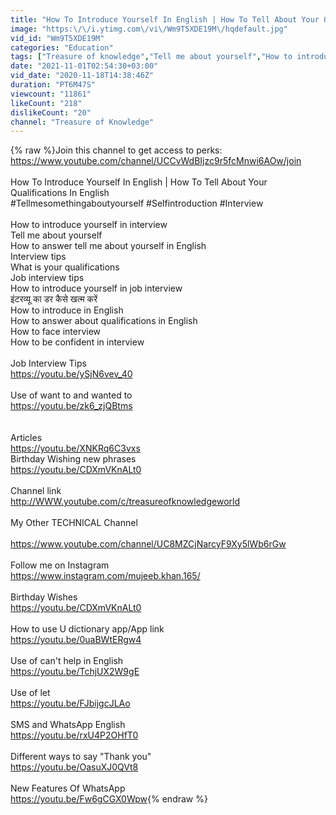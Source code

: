 ```yaml
---
title: "How To Introduce Yourself In English | How To Tell About Your Qualifications In English"
image: "https:\/\/i.ytimg.com\/vi\/Wm9T5XDE19M\/hqdefault.jpg"
vid_id: "Wm9T5XDE19M"
categories: "Education"
tags: ["Treasure of knowledge","Tell me about yourself","How to introduce yourself in English"]
date: "2021-11-01T02:54:30+03:00"
vid_date: "2020-11-18T14:38:46Z"
duration: "PT6M47S"
viewcount: "11861"
likeCount: "218"
dislikeCount: "20"
channel: "Treasure of Knowledge"
---
```

{% raw %}Join this channel to get access to perks:<br /><a rel="nofollow" target="blank" href="https://www.youtube.com/channel/UCCvWdBIjzc9r5fcMnwi6AOw/join">https://www.youtube.com/channel/UCCvWdBIjzc9r5fcMnwi6AOw/join</a><br /><br />How To Introduce Yourself In English | How To Tell About Your Qualifications In English <br />#Tellmesomethingaboutyourself #Selfintroduction #Interview <br /><br />How to introduce yourself in interview<br />Tell me about yourself<br />How to answer tell me about yourself in English<br />Interview tips<br />What is your qualifications<br />Job interview tips<br />How to introduce yourself in job interview<br />इंटरव्यू का डर कैसे खत्म करें<br />How to introduce in English<br />How to answer about qualifications in English<br />How to face interview<br />How to be confident in interview<br /><br />Job Interview Tips <br /><a rel="nofollow" target="blank" href="https://youtu.be/ySjN6vev_40">https://youtu.be/ySjN6vev_40</a><br /><br />Use of want to and wanted to<br /><a rel="nofollow" target="blank" href="https://youtu.be/zk6_zjQBtms">https://youtu.be/zk6_zjQBtms</a><br /><br /><br />Articles<br /><a rel="nofollow" target="blank" href="https://youtu.be/XNKRq6C3vxs">https://youtu.be/XNKRq6C3vxs</a><br />Birthday Wishing new phrases<br /><a rel="nofollow" target="blank" href="https://youtu.be/CDXmVKnALt0">https://youtu.be/CDXmVKnALt0</a><br /><br />Channel link <br /><a rel="nofollow" target="blank" href="http://WWW.youtube.com/c/treasureofknowledgeworld">http://WWW.youtube.com/c/treasureofknowledgeworld</a><br /><br />My Other TECHNICAL Channel<br /><br /><a rel="nofollow" target="blank" href="https://www.youtube.com/channel/UC8MZCjNarcyF9Xy5lWb6rGw">https://www.youtube.com/channel/UC8MZCjNarcyF9Xy5lWb6rGw</a><br /><br />Follow me on Instagram <br /><a rel="nofollow" target="blank" href="https://www.instagram.com/mujeeb.khan.165/">https://www.instagram.com/mujeeb.khan.165/</a><br /><br />Birthday Wishes <br /><a rel="nofollow" target="blank" href="https://youtu.be/CDXmVKnALt0">https://youtu.be/CDXmVKnALt0</a><br /><br />How to use U dictionary app/App link <br /><a rel="nofollow" target="blank" href="https://youtu.be/0uaBWtERgw4">https://youtu.be/0uaBWtERgw4</a><br /><br />Use of can't help in English<br /><a rel="nofollow" target="blank" href="https://youtu.be/TchjUX2W9gE">https://youtu.be/TchjUX2W9gE</a><br /><br />Use of let <br /><a rel="nofollow" target="blank" href="https://youtu.be/FJbijgcJLAo">https://youtu.be/FJbijgcJLAo</a><br /><br />SMS and WhatsApp English<br /><a rel="nofollow" target="blank" href="https://youtu.be/rxU4P2OHfT0">https://youtu.be/rxU4P2OHfT0</a><br /><br />Different ways to say &quot;Thank you&quot;<br /><a rel="nofollow" target="blank" href="https://youtu.be/OasuXJ0QVt8">https://youtu.be/OasuXJ0QVt8</a><br /><br />New Features Of WhatsApp<br /><a rel="nofollow" target="blank" href="https://youtu.be/Fw6gCGX0Wpw">https://youtu.be/Fw6gCGX0Wpw</a>{% endraw %}
